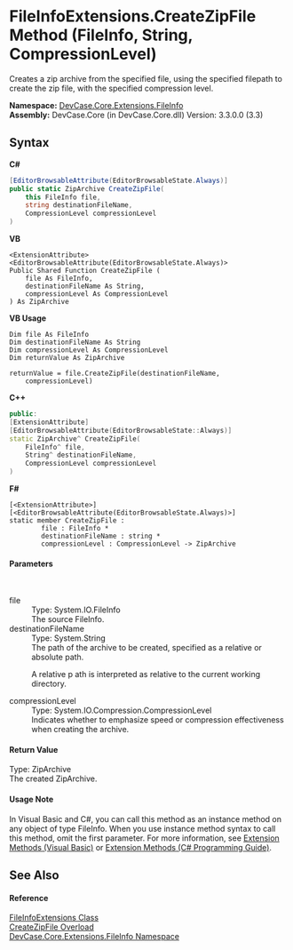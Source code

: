 # FileInfoExtensions.CreateZipFile Method (FileInfo, String, CompressionLevel)
 

Creates a zip archive from the specified file, using the specified filepath to create the zip file, with the specified compression level.

**Namespace:**&nbsp;<a href="N_DevCase_Core_Extensions_FileInfo">DevCase.Core.Extensions.FileInfo</a><br />**Assembly:**&nbsp;DevCase.Core (in DevCase.Core.dll) Version: 3.3.0.0 (3.3)

## Syntax

**C#**<br />
``` C#
[EditorBrowsableAttribute(EditorBrowsableState.Always)]
public static ZipArchive CreateZipFile(
	this FileInfo file,
	string destinationFileName,
	CompressionLevel compressionLevel
)
```

**VB**<br />
``` VB
<ExtensionAttribute>
<EditorBrowsableAttribute(EditorBrowsableState.Always)>
Public Shared Function CreateZipFile ( 
	file As FileInfo,
	destinationFileName As String,
	compressionLevel As CompressionLevel
) As ZipArchive
```

**VB Usage**<br />
``` VB Usage
Dim file As FileInfo
Dim destinationFileName As String
Dim compressionLevel As CompressionLevel
Dim returnValue As ZipArchive

returnValue = file.CreateZipFile(destinationFileName, 
	compressionLevel)
```

**C++**<br />
``` C++
public:
[ExtensionAttribute]
[EditorBrowsableAttribute(EditorBrowsableState::Always)]
static ZipArchive^ CreateZipFile(
	FileInfo^ file, 
	String^ destinationFileName, 
	CompressionLevel compressionLevel
)
```

**F#**<br />
``` F#
[<ExtensionAttribute>]
[<EditorBrowsableAttribute(EditorBrowsableState.Always)>]
static member CreateZipFile : 
        file : FileInfo * 
        destinationFileName : string * 
        compressionLevel : CompressionLevel -> ZipArchive 

```


#### Parameters
&nbsp;<dl><dt>file</dt><dd>Type: System.IO.FileInfo<br />The source FileInfo.</dd><dt>destinationFileName</dt><dd>Type: System.String<br />The path of the archive to be created, specified as a relative or absolute path. 

 A relative p ath is interpreted as relative to the current working directory.</dd><dt>compressionLevel</dt><dd>Type: System.IO.Compression.CompressionLevel<br />Indicates whether to emphasize speed or compression effectiveness when creating the archive.</dd></dl>

#### Return Value
Type: ZipArchive<br />The created ZipArchive.

#### Usage Note
In Visual Basic and C#, you can call this method as an instance method on any object of type FileInfo. When you use instance method syntax to call this method, omit the first parameter. For more information, see <a href="https://docs.microsoft.com/dotnet/visual-basic/programming-guide/language-features/procedures/extension-methods">Extension Methods (Visual Basic)</a> or <a href="https://docs.microsoft.com/dotnet/csharp/programming-guide/classes-and-structs/extension-methods">Extension Methods (C# Programming Guide)</a>.

## See Also


#### Reference
<a href="T_DevCase_Core_Extensions_FileInfo_FileInfoExtensions">FileInfoExtensions Class</a><br /><a href="Overload_DevCase_Core_Extensions_FileInfo_FileInfoExtensions_CreateZipFile">CreateZipFile Overload</a><br /><a href="N_DevCase_Core_Extensions_FileInfo">DevCase.Core.Extensions.FileInfo Namespace</a><br />